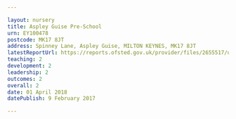 ```yaml
---

layout: nursery
title: Aspley Guise Pre-School
urn: EY100478
postcode: MK17 8JT
address: Spinney Lane, Aspley Guise, MILTON KEYNES, MK17 8JT
latestReportUrl: https://reports.ofsted.gov.uk/provider/files/2655517/urn/EY100478.pdf
teaching: 2
development: 2
leadership: 2
outcomes: 2
overall: 2
date: 01 April 2018 
datePublish: 9 February 2017

---
```

